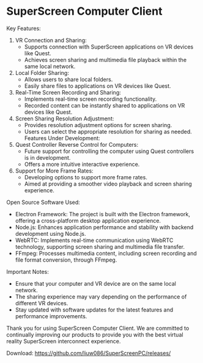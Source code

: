 # SuperScreen Computer Client
Key Features:
1. VR Connection and Sharing:
    * Supports connection with SuperScreen applications on VR devices like Quest.
    * Achieves screen sharing and multimedia file playback within the same local network.
2. Local Folder Sharing:
    * Allows users to share local folders.
    * Easily share files to applications on VR devices like Quest.
3. Real-Time Screen Recording and Sharing:
    * Implements real-time screen recording functionality.
    * Recorded content can be instantly shared to applications on VR devices like Quest.
4. Screen Sharing Resolution Adjustment:
    * Provides resolution adjustment options for screen sharing.
    * Users can select the appropriate resolution for sharing as needed.
Features Under Development:
1. Quest Controller Reverse Control for Computers:
    * Future support for controlling the computer using Quest controllers is in development.
    * Offers a more intuitive interactive experience.
2. Support for More Frame Rates:
    * Developing options to support more frame rates.
    * Aimed at providing a smoother video playback and screen sharing experience.

Open Source Software Used:
* Electron Framework: The project is built with the Electron framework, offering a cross-platform desktop application experience.
* Node.js: Enhances application performance and stability with backend development using Node.js.
* WebRTC: Implements real-time communication using WebRTC technology, supporting screen sharing and multimedia file transfer.
* FFmpeg: Processes multimedia content, including screen recording and file format conversion, through FFmpeg.

Important Notes:
* Ensure that your computer and VR device are on the same local network.
* The sharing experience may vary depending on the performance of different VR devices.
* Stay updated with software updates for the latest features and performance improvements.

Thank you for using SuperScreen Computer Client. We are committed to continually improving our products to provide you with the best virtual reality SuperScreen interconnect experience.

Download:
https://github.com/liuw086/SuperScreenPC/releases/
